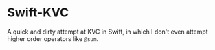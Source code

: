 # Swift-KVC
A quick and dirty attempt at KVC in Swift, in which I don't even attempt higher order operators like `@sum`.
